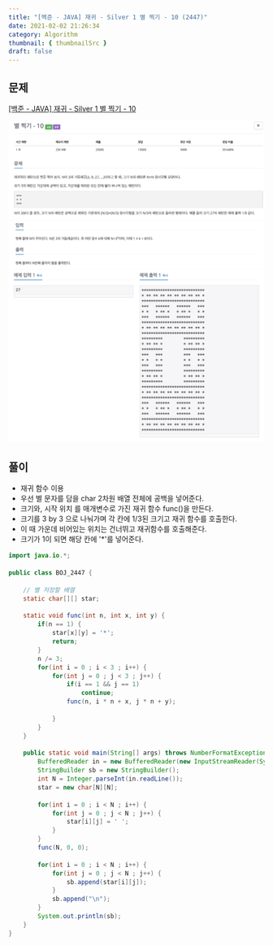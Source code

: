 ```yaml
---
title: "[백준 - JAVA] 재귀 - Silver 1 별 찍기 - 10 (2447)"
date: 2021-02-02 21:26:34
category: Algorithm
thumbnail: { thumbnailSrc }
draft: false
---
```

  
## 문제
[[백준 - JAVA] 재귀 - Silver 1 별 찍기 - 10](https://www.acmicpc.net/problem/2447)


 ![](./images/stars1.png)
 ![](./images/stars3.png)
 ![](./images/stars2.png)


## 풀이
- 재귀 함수 이용
- 우선 별 문자를 담을 char 2차원 배열 전체에 공백을 넣어준다. 
- 크기와, 시작 위치 를 매개변수로 가진 재귀 함수 func()을 만든다. 
- 크기를 3 by 3 으로 나눠가며 각 칸에 1/3된 크기고 재귀 함수를 호출한다. 
- 이 때 가운데 비어있는 위치는 건너뛰고 재귀함수를 호출해준다. 
- 크기가 1이 되면 해당 칸에 '*'를 넣어준다. 


```java
import java.io.*;

public class BOJ_2447 {

	// 별 저장할 배열 
	static char[][] star;
	
	static void func(int n, int x, int y) {
		if(n == 1) {
			star[x][y] = '*';
			return;
		}
		n /= 3;
		for(int i = 0 ; i < 3 ; i++) {
			for(int j = 0 ; j < 3 ; j++) {
				if(i == 1 && j == 1)
					continue;
				func(n, i * n + x, j * n + y);
				
			}
		}
	}
	
	public static void main(String[] args) throws NumberFormatException, IOException {
		BufferedReader in = new BufferedReader(new InputStreamReader(System.in));
		StringBuilder sb = new StringBuilder();
		int N = Integer.parseInt(in.readLine());
		star = new char[N][N];
		
		for(int i = 0 ; i < N ; i++) {
			for(int j = 0 ; j < N ; j++) {
				star[i][j] = ' ';
			}
		}
		func(N, 0, 0);
		
		for(int i = 0 ; i < N ; i++) {
			for(int j = 0 ; j < N ; j++) {
				sb.append(star[i][j]);
			}
			sb.append("\n");
		}
		System.out.println(sb);
	}
}

```
